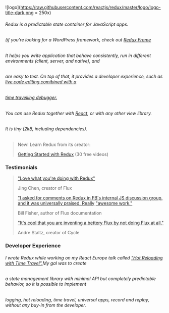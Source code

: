 ![logo](https://raw.githubusercontent.com/reactjs/redux/master/logo/logo-title-dark.png = 250x)

###### Redux is a predictable state container for JavaScript apps.
###### (if you're looking for a WordPress framework, check out [Redux Frame](https://reduxframework.com)

###### It helps you write application that behave consistently, run in different environments (client, server, and native), and
###### are easy to test. On top of that, it provides a developer experience, such as [live code editing comibined with a](google.com.au)
###### [time travelling debugger.](google.com.au)

###### You can use Redux together with [React](https://reduxframework.com/), or with any other view library.
###### It is tiny (2kB, including dependencies).

> New! Learn Redux from its creator:
>
> [Getting Started with Redux](google.com.au) (30 free videos)

### Testimonials

> ["Love what you're doing with Redux"](google.com.au)
> 
>Jing Chen, creator of Flux
>
>["I asked for comments on Redux in FB's internal JS discussion group, and it was universally praised. Really](google.com.au)
>["awesome work."](google.com.au)
> 
>Bill Fisher, author of Flux documentation
>
>["It's cool that you are inventing a bettery Flux by not doing Flux at all."](google.com.au)
>
>Andre Staltz, creator of Cycle

### Developer Experience

###### I wrote Redux while working on my React Europe talk called ["Hot Reloading with Time Travel".](google.com.au)My gal was to create
###### a state management library with minimal API but completely predictable behavior, so it is possible to implement
###### logging, hot reloading, time travel, universal apps, record and replay, without any buy-in from the developer.
